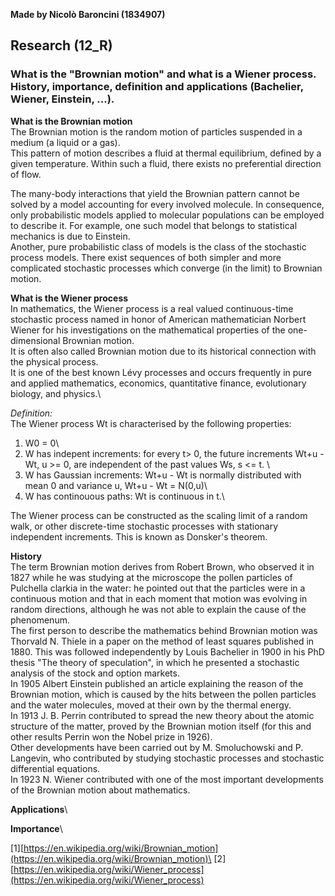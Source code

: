 **Made by Nicolò Baroncini (1834907)**

## Research (12_R)
### What is the "Brownian motion" and what is a Wiener process. History, importance, definition and applications (Bachelier, Wiener, Einstein, ...).

**What is the Brownian motion**\
The Brownian motion is the random motion of particles suspended in a medium (a liquid or a gas).\
This pattern of motion describes a fluid at thermal equilibrium, defined by a given temperature. Within such a fluid, there exists no preferential direction of flow.

The many-body interactions that yield the Brownian pattern cannot be solved by a model accounting for every involved molecule. In consequence, only probabilistic models applied to molecular populations can be employed to describe it. For example, one such model that belongs to statistical mechanics is due to Einstein.\
Another, pure probabilistic class of models is the class of the stochastic process models. There exist sequences of both simpler and more complicated stochastic processes which converge (in the limit) to Brownian motion.

**What is the Wiener process**\
In mathematics, the Wiener process is a real valued continuous-time stochastic process named in honor of American mathematician Norbert Wiener for his investigations on the mathematical properties of the one-dimensional Brownian motion.\
It is often also called Brownian motion due to its historical connection with the physical process.\
It is one of the best known Lévy processes and occurs frequently in pure and applied mathematics, economics, quantitative finance, evolutionary biology, and physics.\

*Definition:*\
The Wiener process Wt is characterised by the following properties:
1. W0 = 0\
2. W has indepent increments: for every t> 0, the future increments Wt+u - Wt, u >= 0, are independent of the past values Ws, s <= t.  \
3. W has Gaussian increments: Wt+u - Wt is normally distributed with mean 0 and variance u, Wt+u - Wt = N(0,u)\
4. W has continouous paths: Wt is continuous in t.\

The Wiener process can be constructed as the scaling limit of a random walk, or other discrete-time stochastic processes with stationary independent increments. This is known as Donsker's theorem.

**History**\
The term Brownian motion derives from Robert Brown, who observed it in 1827 while he was studying at the microscope the pollen particles of Pulchella clarkia in the water: he pointed out that the particles were in a continuous motion and that in each moment that motion was evolving in random directions, although he was not able to explain the cause of the phenomenum.\
The first person to describe the mathematics behind Brownian motion was Thorvald N. Thiele in a paper on the method of least squares published in 1880. This was followed independently by Louis Bachelier in 1900 in his PhD thesis "The theory of speculation", in which he presented a stochastic analysis of the stock and option markets.\
In 1905 Albert Einstein published an article explaining the reason of the Brownian motion, which is caused by the hits between the pollen particles and the water molecules, moved at their own by the thermal energy.\
In 1913 J. B. Perrin contributed to spread the new theory about the atomic structure of the matter, proved by the Brownian motion itself (for this and other results Perrin won the Nobel prize in 1926).\
Other developments have been carried out by M. Smoluchowski and P. Langevin, who contributed by studying stochastic processes and stochastic differential equations.\
In 1923 N. Wiener contributed with one of the most important developments of the Brownian motion about mathematics.

**Applications**\

**Importance**\

[1][https://en.wikipedia.org/wiki/Brownian_motion](https://en.wikipedia.org/wiki/Brownian_motion)\
[2][https://en.wikipedia.org/wiki/Wiener_process](https://en.wikipedia.org/wiki/Wiener_process)
